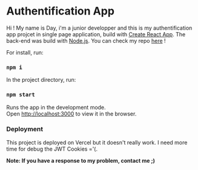 # Authentification App

Hi ! My name is Day, i'm a junior developper and this is my authentification app projcet in single page application, build with [Create React App](https://github.com/facebook/create-react-app).
The back-end was build with [Node.js](https://github.com/nodejs). You can check my repo [here](https://github.com/Day-101/secure-api-project-test) !


For install, run:

### `npm i`

In the project directory, run:

### `npm start`

Runs the app in the development mode.\
Open [http://localhost:3000](http://localhost:3000) to view it in the browser.


### Deployment

This project is deployed on Vercel but it doesn't really work. I need more time for debug the JWT Cookies ='(.

**Note: If you have a response to my problem, contact me ;)**
